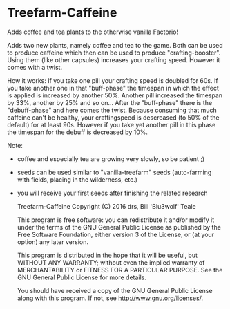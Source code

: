 # Treefarm-Caffeine
Adds coffee and tea plants to the otherwise vanilla Factorio!

Adds two new plants, namely coffee and tea to the game. Both can be used to produce caffeine which then can be used to produce "crafting-booster". Using them (like other capsules) increases your crafting speed. However it comes with a twist.

How it works:
If you take one pill your crafting speed is doubled for 60s. If you take another one in that "buff-phase" the timespan in which the effect is applied is increased by another 50%. Another pill increased the timespan by 33%, another by 25% and so on...
After the "buff-phase" there is the "debuff-phase" and here comes the twist. Because consuming that much caffeine can't be healthy, your craftingspeed is descreased (to 50% of the default) for at least 90s. However if you take yet another pill in this phase the timespan for the debuff is decreased by 10%.

Note:
- coffee and especially tea are growing very slowly, so be patient ;)
- seeds can be used similar to "vanilla-treefarm" seeds (auto-farming with fields, placing in the wilderness, etc.)
- you will receive your first seeds after finishing the related research

	Treefarm-Caffeine
    Copyright (C) 2016  drs, Bill 'Blu3wolf' Teale

    This program is free software: you can redistribute it and/or modify
    it under the terms of the GNU General Public License as published by
    the Free Software Foundation, either version 3 of the License, or
    (at your option) any later version.

    This program is distributed in the hope that it will be useful,
    but WITHOUT ANY WARRANTY; without even the implied warranty of
    MERCHANTABILITY or FITNESS FOR A PARTICULAR PURPOSE.  See the
    GNU General Public License for more details.

    You should have received a copy of the GNU General Public License
    along with this program.  If not, see <http://www.gnu.org/licenses/>.
	